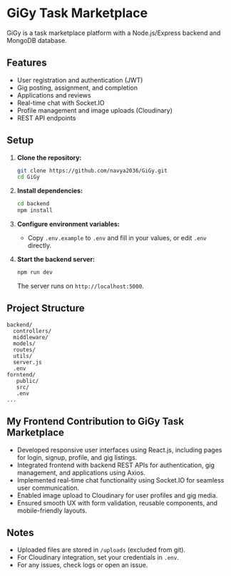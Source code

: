 # GiGy Task Marketplace

GiGy is a task marketplace platform with a Node.js/Express backend and MongoDB database.

## Features

- User registration and authentication (JWT)
- Gig posting, assignment, and completion
- Applications and reviews
- Real-time chat with Socket.IO
- Profile management and image uploads (Cloudinary)
- REST API endpoints

## Setup

1. **Clone the repository:**
   ```sh
   git clone https://github.com/navya2036/GiGy.git
   cd GiGy
   ```

2. **Install dependencies:**
   ```sh
   cd backend
   npm install
   ```

3. **Configure environment variables:**
   - Copy `.env.example` to `.env` and fill in your values, or edit `.env` directly.

4. **Start the backend server:**
   ```sh
   npm run dev
   ```
   The server runs on `http://localhost:5000`.


## Project Structure

```
backend/
  controllers/
  middleware/
  models/
  routes/
  utils/
  server.js
  .env
forntend/
   public/
   src/
   .env
...
```

## My Frontend Contribution to GiGy Task Marketplace
- Developed responsive user interfaces using React.js, including pages for login, signup, profile, and gig listings.
- Integrated frontend with backend REST APIs for authentication, gig management, and applications using Axios.
- Implemented real-time chat functionality using Socket.IO for seamless user communication.
- Enabled image upload to Cloudinary for user profiles and gig media.
- Ensured smooth UX with form validation, reusable components, and mobile-friendly layouts.

## Notes 

- Uploaded files are stored in `/uploads` (excluded from git).
- For Cloudinary integration, set your credentials in `.env`.
- For any issues, check logs or open an issue.

